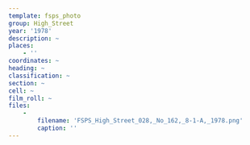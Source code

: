 ```yaml
---
template: fsps_photo
group: High_Street
year: '1978'
description: ~
places:
    - ''
coordinates: ~
heading: ~
classification: ~
section: ~
cell: ~
film_roll: ~
files:
    -
        filename: 'FSPS_High_Street_028,_No_162,_8-1-A,_1978.png'
        caption: ''
---
```

